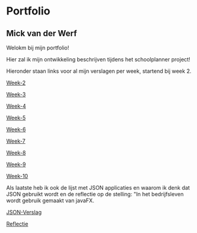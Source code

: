 # Portfolio
## Mick van der Werf

Welokm bij mijn portfolio!

Hier zal ik mijn ontwikkeling beschrijven tijdens het schoolplanner project!

Hieronder staan links voor al mijn verslagen per week, startend bij week 2.

[Week-2](Week2.md)

[Week-3](Week3.md)

[Week-4](Week4.md)

[Week-5](Week5.md)

[Week-6](Week6.md)

[Week-7](Week7.md)

[Week-8](Week8.md)

[Week-9](Week9.md)

[Week-10](Week10.md)

Als laatste heb ik ook de lijst met JSON applicaties en waarom ik denk dat JSON gebruikt wordt en de reflectie op de stelling: "In het bedrijfsleven wordt gebruik gemaakt van javaFX.

[JSON-Verslag](JSON_List.md)

[Reflectie](Reflectie.md)